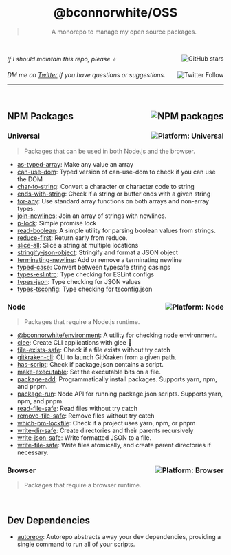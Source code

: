 <!--BEGIN HEADER-->
<div id="top" align="center">
  <h1>@bconnorwhite/OSS</h1>
</div>

<blockquote align="center">A monorepo to manage my open source packages.</blockquote>

<br />

_If I should maintain this repo, please ⭐️_
<a href="https://github.com/bconnorwhite/OSS">
  <img align="right" alt="GitHub stars" src="https://img.shields.io/github/stars/bconnorwhite/OSS?label=%E2%AD%90%EF%B8%8F&style=social">
</a>


_DM me on [Twitter](https://twitter.com/bconnorwhite) if you have questions or suggestions._
<a href="https://twitter.com/bconnorwhite">
  <img align="right" alt="Twitter Follow" src="https://img.shields.io/twitter/url?label=%40bconnorwhite&style=social&url=https%3A%2F%2Ftwitter.com%2Fbconnorwhite">
</a>

---
<!--END HEADER-->

<br />

<h2 id="packages"><a href="https://www.npmjs.com/~bconnorwhite"><img align="right" alt="NPM packages" src="https://img.shields.io/badge/NPM%20Packages-91-%23CB3837"></a>NPM Packages</h2>

<h3>Universal<img alt="Platform: Universal" src="https://img.shields.io/badge/Universal-%233178C6?logo=javascript&logoColor=white" align="right" /></h3>

> Packages that can be used in both Node.js and the browser.

- [as-typed-array](https://github.com/bconnorwhite/as-typed-array): Make any value an array
- [can-use-dom](https://github.com/bconnorwhite/can-use-dom): Typed version of can-use-dom to check if you can use the DOM
- [char-to-string](https://github.com/bconnorwhite/char-to-string): Convert a character or character code to string
- [ends-with-string](https://github.com/bconnorwhite/ends-with-string): Check if a string or buffer ends with a given string
- [for-any](https://github.com/bconnorwhite/for-any): Use standard array functions on both arrays and non-array types.
- [join-newlines](https://github.com/bconnorwhite/join-newlines): Join an array of strings with newlines.
- [p-lock](https://github.com/bconnorwhite/p-lock): Simple promise lock
- [read-boolean](https://github.com/bconnorwhite/read-boolean): A simple utility for parsing boolean values from strings.
- [reduce-first](https://github.com/bconnorwhite/reduce-first): Return early from reduce.
- [slice-all](https://github.com/bconnorwhite/slice-all): Slice a string at multiple locations
- [stringify-json-object](https://github.com/bconnorwhite/stringify-json-object): Stringify and format a JSON object
- [terminating-newline](https://github.com/bconnorwhite/terminating-newline): Add or remove a terminating newline
- [typed-case](https://github.com/bconnorwhite/typed-case): Convert between typesafe string casings
- [types-eslintrc](https://github.com/bconnorwhite/eslintrc): Type checking for ESLint configs
- [types-json](https://github.com/bconnorwhite/types-json): Type checking for JSON values
- [types-tsconfig](https://github.com/bconnorwhite/types-tsconfig): Type checking for tsconfig.json

<h3>Node<img alt="Platform: Node" src="https://img.shields.io/badge/Node-%23339933?logo=node.js&logoColor=white" align="right" /></h3>

> Packages that require a Node.js runtime.

- [@bconnorwhite/environment](https://github.com/bconnorwhite/environment): A utility for checking node environment.
- [clee](https://github.com/bconnorwhite/clee): Create CLI applications with glee 🎉
- [file-exists-safe](https://github.com/bconnorwhite/file-exists-safe): Check if a file exists without try catch
- [gitkraken-cli](https://github.com/bconnorwhite/gitkraken-cli): CLI to launch GitKraken from a given path.
- [has-script](https://github.com/bconnorwhite/has-script): Check if package.json contains a script.
- [make-executable](https://github.com/bconnorwhite/make-executable): Set the executable bits on a file.
- [package-add](https://github.com/bconnorwhite/package-add): Programmatically install packages. Supports yarn, npm, and pnpm.
- [package-run](https://github.com/bconnorwhite/package-run): Node API for running package.json scripts. Supports yarn, npm, and pnpm.
- [read-file-safe](https://github.com/bconnorwhite/read-file-safe): Read files without try catch
- [remove-file-safe](https://github.com/bconnorwhite/remove-file-safe): Remove files without try catch
- [which-pm-lockfile](https://github.com/bconnorwhite/which-pm-lockfile): Check if a project uses yarn, npm, or pnpm
- [write-dir-safe](https://github.com/bconnorwhite/write-dir-safe): Create directories and their parents recursively
- [write-json-safe](https://github.com/bconnorwhite/write-json-safe): Write formatted JSON to a file.
- [write-file-safe](https://github.com/bconnorwhite/write-file-safe): Write files atomically, and create parent directories if necessary.

<h3>Browser<img alt="Platform: Browser" src="https://img.shields.io/badge/Browser-%23E34F26?logo=html5&logoColor=white" align="right" /></h3>

> Packages that require a browser runtime.

<!--BEGIN FOOTER-->

<br />

<h2>Dev Dependencies</h2>

- [autorepo](https://www.npmjs.com/package/autorepo): Autorepo abstracts away your dev dependencies, providing a single command to run all of your scripts.

<!--END FOOTER-->
